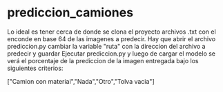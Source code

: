 # prediccion_camiones

Lo ideal es tener cerca de donde se clona el proyecto archivos .txt con el enconde en base 64 de las imagenes a predecir.
Hay que abrir el archivo prediccion.py cambiar la variable "ruta" con la direccion del archivo a predecir y guardar
Ejecutar prediccion.py y luego de cargar el modelo se verá el porcentaje de la prediccion de la imagen entregada bajo los siguientes criterios:

["Camion con material","Nada","Otro","Tolva vacia"]

